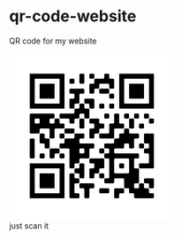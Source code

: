 # qr-code-website
QR code for my website
<p> <img src="https://raw.githubusercontent.com/kaytosh/qr-code/master/qr.png"/>
<br/>
just scan it

